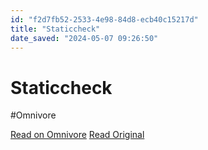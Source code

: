 ```yaml
---
id: "f2d7fb52-2533-4e98-84d8-ecb40c15217d"
title: "Staticcheck"
date_saved: "2024-05-07 09:26:50"
---
```


# Staticcheck
#Omnivore

[Read on Omnivore](https://omnivore.app/me/staticcheck-18f52299f8e)
[Read Original](https://staticcheck.dev)

